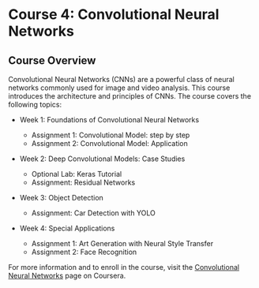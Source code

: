 # Course 4: Convolutional Neural Networks

## Course Overview
Convolutional Neural Networks (CNNs) are a powerful class of neural networks commonly used for image and video analysis. This course introduces the architecture and principles of CNNs. The course covers the following topics:

- Week 1: Foundations of Convolutional Neural Networks
  - Assignment 1: Convolutional Model: step by step
  - Assignment 2: Convolutional Model: Application

- Week 2: Deep Convolutional Models: Case Studies
  - Optional Lab: Keras Tutorial
  - Assignment: Residual Networks

- Week 3: Object Detection
  - Assignment: Car Detection with YOLO

- Week 4: Special Applications
  - Assignment 1: Art Generation with Neural Style Transfer
  - Assignment 2: Face Recognition

For more information and to enroll in the course, visit the [Convolutional Neural Networks](https://www.coursera.org/learn/convolutional-neural-networks) page on Coursera.
